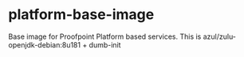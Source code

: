 # platform-base-image
Base image for Proofpoint Platform based services. This is azul/zulu-openjdk-debian:8u181 + dumb-init

